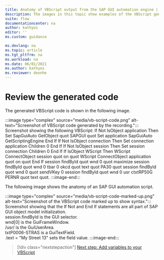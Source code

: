 ```yaml
---
title: Anatomy of VBScript output from the SAP GUI automation engine | Microsoft Docs
description: The images in this topic show examples of the VBScript generated by the SAP GUI automation engine.
suite: flow
documentationcenter: na
author: kathyos
editor: ''
ms.custom: guidance

ms.devlang: na
ms.topic: article
ms.tgt_pltfrm: na
ms.workload: na
ms.date: 06/01/2021
ms.author: kathyos
ms.reviewer: deonhe
---
```


# Review the generated code 

The generated VBScript code is shown in the following image.
<!--note from editor: It seems that the image actually didn't show as much code as this alt text described, so I stopped it after the PERNR line. I'm not sure how to make this useful, or even if it can be.-->
:::image type="complex" source="media/vb-script-code.png" alt-text="Screenshot of VBScript code generated by the recording.":::
   Screenshot showing the following VBScript: If Not IsObject application  Then Set SapGuiAuto   GetObject  quot SAPGUI quot   Set application   SapGuiAuto GetScriptingEngine End If If Not IsObject connection  Then Set connection   application Children 0  End If If Not IsObject session  Then Set session   connection Children 0  End If If IsObject WScript  Then WScript ConnectObject session   quot on quot  WScript ConnectObject application   quot on quot  End If session findById  quot wnd 0  quot   maximize session findById  quot wnd 0  tbar 0  okcd quot   text    quot PA30 quot  session findById  quot wnd 0  quot   sendVKey 0 session findById  quot wnd 0  usr ctxtRP50G PERNR quot   text    quot.
:::image-end:::


<!--![Screenshot of VBScript code generated by the recording  If Not IsObject application  Then Set SapGuiAuto   GetObject  quot SAPGUI quot   Set application   SapGuiAuto GetScriptingEngine End If If Not IsObject connection  Then Set connection   application Children 0  End If If Not IsObject session  Then Set session   connection Children 0  End If If IsObject WScript  Then WScript ConnectObject session   quot on quot  WScript ConnectObject application   quot on quot  End If session findById  quot wnd 0  quot   maximize session findById  quot wnd 0  tbar 0  okcd quot   text    quot PA30 quot  session findById  quot wnd 0  quot   sendVKey 0 session findById  quot wnd 0  usr ctxtRP50G PERNR quot   text    quot  EmployeeId  quot  session findById  quot wnd 0  usr tabsMENU_TABSTRIP tabpTAB01 ssubSUBSCR_MENU SAPMP50A 0400 subSUBSCR_TIME SAPMP50A 0330 ctxtRP50G BEGDA quot   text    quot  EffectiveDate  quot  session findById  quot wnd 0  usr tabsMENU_TABSTRIP tabpTAB01 ssubSUBSCR_MENU SAPMP50A 0400 subSUBSCR_ITKEYS SAPMP50A 0350 ctxtRP50G CHOIC quot   text    quot 0006 quot  session findById  quot wnd 0  usr tabsMENU_TABSTRIP tabpTAB01 ssubSUBSCR_MENU SAPMP50A 0400 subSUBSCR_ITKEYS SAPMP50A 0350 ctxtRP50G SUBTY quot   text    quot 2 quot  session findById  quot wnd 0  usr tabsMENU_TABSTRIP tabpTAB01 ssubSUBSCR_MENU SAPMP50A 0400 subSUBSCR_ITKEYS SAPMP50A 0350 ctxtRP50G SUBTY quot   setFocus session findById  quot wnd 0  usr tabsMENU_TABSTRIP tabpTAB01 ssubSUBSCR_MENU SAPMP50A 0400 subSUBSCR_ITKEYS SAPMP50A 0350 ctxtRP50G SUBTY quot   caretPosition   1 session findById  quot wnd 0  tbar 1  btn 5  quot   press session findById  quot wnd 0  usr txtP0006 STRAS quot   text    quot  Street  quot  session findById  quot wnd 0  usr txtP0006 ORT01 quot   text    quot  City  quot  session findById  quot wnd 0  usr ctxtP0006 STATE quot   text    quot  State  quot  session findById  quot wnd 0  usr txtP0006 PSTLZ quot   text    quot  ZipCode  quot  session findById  quot wnd 0  usr cmbP0006 LAND1 quot   key    quot  Country  quot  session findById  quot wnd 0  usr ctxtP0006 STATE quot   setFocus session findById  quot wnd 0  usr ctxtP0006 STATE quot   caretPosition   2 session findById  quot wnd 0  tbar 0  btn 11  quot   press session findById  quot wnd 0  tbar 0  btn 3  quot   press](media/vb-script-code.png)-->

The following image shows the anatomy of an SAP GUI automation script.

:::image type="complex" source="media/vb-script-code-marked-up.png" alt-text="Screenshot of the VBScript code marked up to show syntax.":::
    Screenshot showing that the If Not and End If statements are all part of SAP GUI object model initialization.<br>session.findById is the GUI selector.<br>wnd[0] is the GuiFrameWindow.<br>/usr/ is the GuiUserArea.<br>txtP0006-STRAS is a GuiTextField.<br>.text = "My Street 13" sets the field value.
:::image-end:::


<!--![Screenshot of the VBScript code  marked up to show the syntax of the code including Object Model Initialization  GUI Selector  GUI Frame Window  GUI User Area  GUI Text Field  and setting the field value  If Not IsObject application  Then Set SapGuiAuto   GetObject  quot SAPGUI quot   Set application   SapGuiAuto GetScriptingEngine End If If Not IsObject connection  Then Set connection   application Children 0  End If If Not IsObject session  Then Set session   connection Children 0  End If If IsObject WScript  Then WScript ConnectObject session   quot on quot  WScript ConnectObject application   quot on quot  End If](media/vb-script-code-marked-up.png)-->

> [!div class="nextstepaction"]
> [Next step: Add variables to your VBScript](adding-variables-to-vbscript.md)

